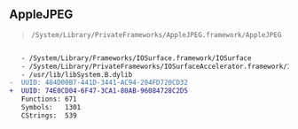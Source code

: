 ## AppleJPEG

> `/System/Library/PrivateFrameworks/AppleJPEG.framework/AppleJPEG`

```diff

   - /System/Library/Frameworks/IOSurface.framework/IOSurface
   - /System/Library/PrivateFrameworks/IOSurfaceAccelerator.framework/IOSurfaceAccelerator
   - /usr/lib/libSystem.B.dylib
-  UUID: 484D00B7-441D-3441-AC94-204FD720CD32
+  UUID: 74E0CD04-6F47-3CA1-80AB-96084728C2D5
   Functions: 671
   Symbols:   1301
   CStrings:  539

```
